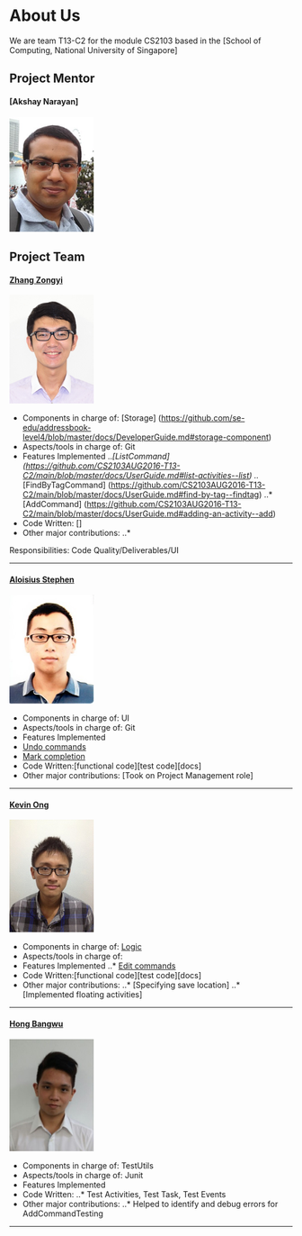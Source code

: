 # About Us

We are team T13-C2 for the module CS2103 based in the [School of Computing, National University of Singapore]

## Project Mentor

#### [Akshay Narayan]
<img src="images/AkshayNarayan.jpg" width="150"><br>


## Project Team

#### [Zhang Zongyi](http://github.com/zongyizzy)
<img src="images/Zongyi.jpg" width="150"><br>
* Components in charge of: [Storage] (https://github.com/se-edu/addressbook-level4/blob/master/docs/DeveloperGuide.md#storage-component)
* Aspects/tools in charge of: Git
* Features Implemented
..*[ListCommand] (https://github.com/CS2103AUG2016-T13-C2/main/blob/master/docs/UserGuide.md#list-activities--list)
..*[FindByTagCommand] (https://github.com/CS2103AUG2016-T13-C2/main/blob/master/docs/UserGuide.md#find-by-tag--findtag)
..*[AddCommand] (https://github.com/CS2103AUG2016-T13-C2/main/blob/master/docs/UserGuide.md#adding-an-activity--add)
* Code Written: []
* Other major contributions:
..* 
  
Responsibilities: Code Quality/Deliverables/UI

-----

#### [Aloisius Stephen](https://github.com/aloisiusStephen)
<img src="images/Aloisius.jpg" width="150"><br> 
* Components in charge of: UI
* Aspects/tools in charge of: Git
* Features Implemented
* [Undo commands](https://github.com/CS2103AUG2016-T13-C2/main/blob/master/docs/UserGuide.md#undoing-an-action--undo)
* [Mark completion](https://github.com/CS2103AUG2016-T13-C2/main/blob/master/docs/UserGuide.md#marking-an-activity-as-done-done)
* Code Written:[functional code][test code][docs]
* Other major contributions:
[Took on Project Management role]
-----

#### [Kevin Ong](https://github.com/Kevin-Ong)
<img src="images/KevinOng.jpg" width="150"><br>
* Components in charge of:  [Logic](https://github.com/se-edu/addressbook-level4/blob/master/docs/DeveloperGuide.md#logic-component)
* Aspects/tools in charge of: 
* Features Implemented
..* [Edit commands](https://github.com/CS2103AUG2016-T13-C2/main/blob/master/docs/UserGuide.md#editing-an-activity--edit)
* Code Written:[functional code][test code][docs]
* Other major contributions:
..* [Specifying save location]
..* [Implemented floating activities]

-----

#### [Hong Bangwu](https://github.com/ndt93)
<img src="images/Bangwu.jpg" width="150"><br> 
* Components in charge of: TestUtils
* Aspects/tools in charge of: Junit
* Features Implemented
* Code Written:
..* Test Activities, Test Task, Test Events
* Other major contributions:
..* Helped to identify and debug errors for AddCommandTesting
-----